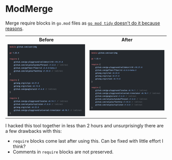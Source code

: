 # ModMerge

Merge require blocks in `go.mod` files as [`go mod tidy` doesn't do it because reasons](https://github.com/golang/go/issues/56471).

<table>
<tr>
    <th> Before </th>
    <th> After </th>
</tr>
<tr>
    <td><img src=".github/before.png"/></td>
    <td><img src=".github/after.png"/></td>
</tr>
</table>

I hacked this tool together in less than 2 hours and unsurprisingly there are a few drawbacks with this:


- `require` blocks come last after using this. Can be fixed with little effort I think?
- Comments in `require` blocks are not preserved.

